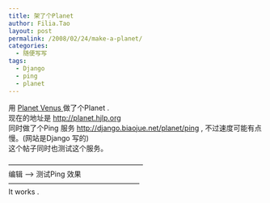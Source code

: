 ```yaml
---
title: 架了个Planet
author: Filia.Tao
layout: post
permalink: /2008/02/24/make-a-planet/
categories:
  - 随便写写
tags:
  - Django
  - ping
  - planet
---
```

用 <a href="http://intertwingly.net/code/venus/" target="_blank">Planet Venus </a>做了个Planet .  
现在的地址是 <http://planet.hjlp.org>  
同时做了个Ping 服务 http://django.biaojue.net/planet/ping , 不过速度可能有点慢。(网站是Django 写的)  
这个帖子同时也测试这个服务。

&#8212;&#8212;&#8212;&#8212;&#8212;&#8212;&#8212;&#8212;&#8212;&#8212;&#8212;&#8212;&#8212;&#8212;&#8212;&#8212;&#8212;&#8212;&#8212;  
编辑 &#8212;> 测试Ping 效果  
&#8212;&#8212;&#8212;&#8212;&#8212;&#8212;&#8212;&#8212;&#8212;&#8212;&#8212;&#8212;&#8212;&#8212;&#8212;&#8212;&#8212;&#8212;&#8211;  
It works .

